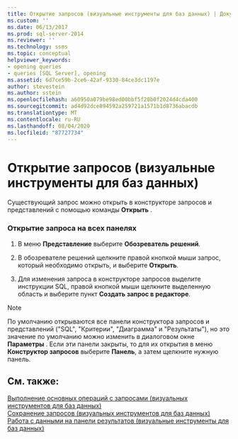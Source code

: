```yaml
---
title: Открытие запросов (визуальные инструменты для баз данных) | Документация Майкрософт
ms.custom: ''
ms.date: 06/13/2017
ms.prod: sql-server-2014
ms.reviewer: ''
ms.technology: ssms
ms.topic: conceptual
helpviewer_keywords:
- opening queries
- queries [SQL Server], opening
ms.assetid: 6d7ce59b-2ce6-42af-9330-84ce3dc1197e
author: stevestein
ms.author: sstein
ms.openlocfilehash: a60950a079be98ed00bbf5f20b0f2024d4cda400
ms.sourcegitcommit: ad4d92dce894592a259721a1571b1d8736abacdb
ms.translationtype: MT
ms.contentlocale: ru-RU
ms.lasthandoff: 08/04/2020
ms.locfileid: "87727734"
---
```

# <a name="open-queries-visual-database-tools"></a>Открытие запросов (визуальные инструменты для баз данных)
  Существующий запрос можно открыть в конструкторе запросов и представлений с помощью команды **Открыть** .  
  
### <a name="to-open-a-query-in-all-panes"></a>Открытие запроса на всех панелях  
  
1.  В меню **Представление** выберите **Обозреватель решений**.  
  
2.  В обозревателе решений щелкните правой кнопкой мыши запрос, который необходимо открыть, и выберите **Открыть**.  
  
3.  Для изменения запроса в конструкторе запросов выделите инструкции SQL, правой кнопкой мыши щелкните выделенную область и выберите пункт **Создать запрос в редакторе**.  
  
> [!NOTE]  
>  По умолчанию открываются все панели конструктора запросов и представлений ("SQL", "Критерии", "Диаграмма" и "Результаты"), но это значение по умолчанию можно изменить в диалоговом окне **Параметры** . Если эти панели закрыты, то для их открытия в меню **Конструктор запросов** выберите **Панель**, а затем щелкните нужную панель.  
  
## <a name="see-also"></a>См. также:  
 [Выполнение основных операций с запросами &#40;визуальных инструментов для баз данных&#41;](visual-database-tools.md)   
 [Сохранение запросов &#40;визуальных инструментов для баз данных&#41;](save-queries-visual-database-tools.md)   
 [Работа с данными на панели результатов (визуальные инструменты для баз данных)](results-pane-visual-database-tools.md)  
  
  
